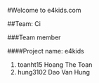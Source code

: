 


#Welcome to e4kids.com 

##Team: Ci

###Team member

####Project name: e4kids

1. toanht15 Hoang The Toan
2. hung3102 Dao Van Hung



